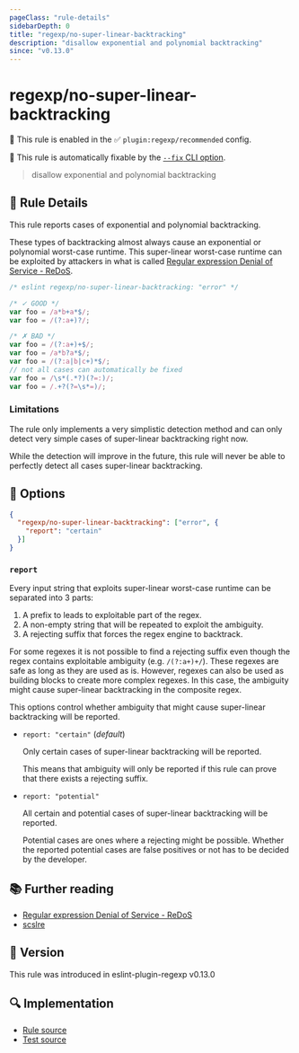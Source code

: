 ```yaml
---
pageClass: "rule-details"
sidebarDepth: 0
title: "regexp/no-super-linear-backtracking"
description: "disallow exponential and polynomial backtracking"
since: "v0.13.0"
---
```

# regexp/no-super-linear-backtracking

💼 This rule is enabled in the ✅ `plugin:regexp/recommended` config.

🔧 This rule is automatically fixable by the [`--fix` CLI option](https://eslint.org/docs/latest/user-guide/command-line-interface#--fix).

<!-- end auto-generated rule header -->

> disallow exponential and polynomial backtracking

## :book: Rule Details

This rule reports cases of exponential and polynomial backtracking.

These types of backtracking almost always cause an exponential or polynomial worst-case runtime. This super-linear worst-case runtime can be exploited by attackers in what is called [Regular expression Denial of Service - ReDoS][1].

<eslint-code-block fix>

```js
/* eslint regexp/no-super-linear-backtracking: "error" */

/* ✓ GOOD */
var foo = /a*b+a*$/;
var foo = /(?:a+)?/;

/* ✗ BAD */
var foo = /(?:a+)+$/;
var foo = /a*b?a*$/;
var foo = /(?:a|b|c+)*$/;
// not all cases can automatically be fixed
var foo = /\s*(.*?)(?=:)/;
var foo = /.+?(?=\s*=)/;
```

</eslint-code-block>

### Limitations

The rule only implements a very simplistic detection method and can only detect very simple cases of super-linear backtracking right now.

While the detection will improve in the future, this rule will never be able to perfectly detect all cases super-linear backtracking.

## :wrench: Options

```json
{
  "regexp/no-super-linear-backtracking": ["error", {
    "report": "certain"
  }]
}
```

### `report`

Every input string that exploits super-linear worst-case runtime can be separated into 3 parts:

1. A prefix to leads to exploitable part of the regex.
2. A non-empty string that will be repeated to exploit the ambiguity.
3. A rejecting suffix that forces the regex engine to backtrack.

For some regexes it is not possible to find a rejecting suffix even though the regex contains exploitable ambiguity (e.g. `/(?:a+)+/`). These regexes are safe as long as they are used as is. However, regexes can also be used as building blocks to create more complex regexes. In this case, the ambiguity might cause super-linear backtracking in the composite regex.

This options control whether ambiguity that might cause super-linear backtracking will be reported.

- `report: "certain"`  (_default_)

  Only certain cases of super-linear backtracking will be reported.

  This means that ambiguity will only be reported if this rule can prove that there exists a rejecting suffix.

- `report: "potential"`

  All certain and potential cases of super-linear backtracking will be reported.

  Potential cases are ones where a rejecting might be possible. Whether the reported potential cases are false positives or not has to be decided by the developer.

## :books: Further reading

- [Regular expression Denial of Service - ReDoS][1]
- [scslre]

[1]: https://owasp.org/www-community/attacks/Regular_expression_Denial_of_Service_-_ReDoS
[scslre]: https://github.com/RunDevelopment/scslre

## :rocket: Version

This rule was introduced in eslint-plugin-regexp v0.13.0

## :mag: Implementation

- [Rule source](https://github.com/ota-meshi/eslint-plugin-regexp/blob/master/lib/rules/no-super-linear-backtracking.ts)
- [Test source](https://github.com/ota-meshi/eslint-plugin-regexp/blob/master/tests/lib/rules/no-super-linear-backtracking.ts)
